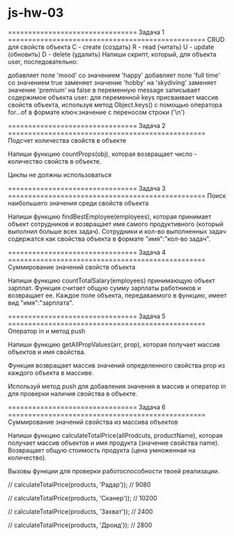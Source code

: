 # js-hw-03
================================ Задача 1 ================================================= 
CRUD для свойств объекта
С - create (создать)
R - read (читать)
U - update (обновить)
D - delete (удалить)
Напиши скрипт, который, для объекта user, последовательно:

добавляет поле 'mood' со значением 'happy'
добавляет поле 'full time' со значением true
заменяет значение 'hobby' на 'skydiving'
заменяет значение 'premium' на false
в переменную message записывает содержимое объекта user:
для переменной keys присваивает массив свойств объекта, используя метод Object.keys()
с помощью оператора for...of
в формате ключ:значение
c переносом строки ('\n')

================================ Задача 2 ================================================= 
Подсчет количества свойств в объекте

Напиши функцию countProps(obj), которая возвращает число - количество свойств в объекте.

Циклы не должны использоваться

================================ Задача 3 ================================================= 
Поиск наибольшего значения среди свойств объекта

Напиши функцию findBestEmployee(employees), которая принимает объект сотрудников и возвращает имя самого продуктивного (который выполнил больше всех задач). Сотрудники и кол-во выполненных задач содержатся как свойства объекта в формате "имя":"кол-во задач".

================================ Задача 4 ================================================= 
Суммирование значений свойств объекта

Напиши функцию countTotalSalary(employees) принимающую объект зарплат. Функция считает общую сумму зарплаты работников и возвращает ее. Каждое поле объекта, передаваемого в функцию, имеет вид "имя":"зарплата".

================================ Задача 5 ================================================= 
Оператор in и метод push

Напиши функцию getAllPropValues(arr, prop), которая получает массив объектов и имя свойства.

Функция возвращает массив значений определенного свойства prop из каждого объекта в массиве.

Используй метод push для добавления значения в массив и оператор in для проверки наличия свойства в объекте.


================================ Задача 6 ================================================= 
Суммирование значений свойства из массива объектов

Напиши функцию calculateTotalPrice(allProdcuts, productName), которая получает массив объектов и имя продукта (значение свойства name). Возвращает общую стоимость продукта (цена умноженная на количество).

Вызовы функции для проверки работоспособности твоей реализации.

// calculateTotalPrice(products, 'Радар'));
// 9080

// calculateTotalPrice(products, 'Сканер')); // 10200

// calculateTotalPrice(products, 'Захват')); // 2400

// calculateTotalPrice(products, 'Дроид')); // 2800